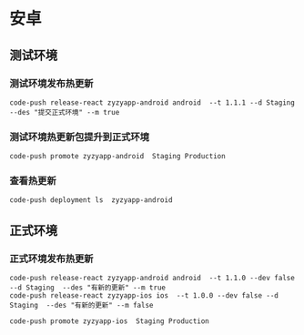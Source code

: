 # 安卓

## 测试环境

 ### 测试环境发布热更新
```
code-push release-react zyzyapp-android android  --t 1.1.1 --d Staging --des "提交正式环境" --m true
```
 ### 测试环境热更新包提升到正式环境
 ```
code-push promote zyzyapp-android  Staging Production
 ```
 ### 查看热更新
 ```
 code-push deployment ls  zyzyapp-android
 ```

 ## 正式环境
 
### 正式环境发布热更新
```
code-push release-react zyzyapp-android android  --t 1.1.0 --dev false --d Staging  --des "有新的更新" --m true
code-push release-react zyzyapp-ios ios  --t 1.0.0 --dev false --d Staging  --des "有新的更新" --m false

code-push promote zyzyapp-ios  Staging Production
